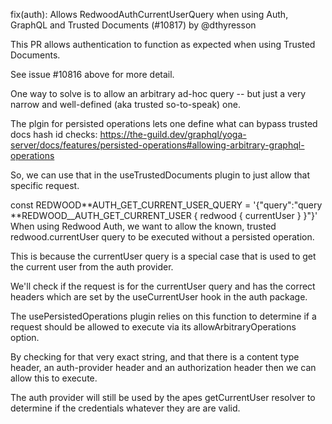 fix(auth): Allows RedwoodAuthCurrentUserQuery when using Auth, GraphQL and Trusted Documents (#10817) by @dthyresson

This PR allows authentication to function as expected when using Trusted Documents.

See issue #10816 above for more detail.

One way to solve is to allow an arbitrary ad-hoc query -- but just a very narrow and well-defined (aka trusted so-to-speak) one.

The plgin for persisted operations lets one define what can bypass trusted docs hash id checks: https://the-guild.dev/graphql/yoga-server/docs/features/persisted-operations#allowing-arbitrary-graphql-operations

So, we can use that in the useTrustedDocuments plugin to just allow that specific request.

const REDWOOD**AUTH_GET_CURRENT_USER_QUERY =
'{"query":"query **REDWOOD\_\_AUTH_GET_CURRENT_USER { redwood { currentUser } }"}'
When using Redwood Auth, we want to allow the known, trusted redwood.currentUser query to be executed without a persisted operation.

This is because the currentUser query is a special case that is used to get the current user from the auth provider.

We'll check if the request is for the currentUser query and has the correct headers which are set by the useCurrentUser hook in the auth package.

The usePersistedOperations plugin relies on this function to determine if a request should be allowed to execute via its allowArbitraryOperations option.

By checking for that very exact string, and that there is a content type header, an auth-provider header and an authorization header then we can allow this to execute.

The auth provider will still be used by the apes getCurrentUser resolver to determine if the credentials whatever they are are valid.
